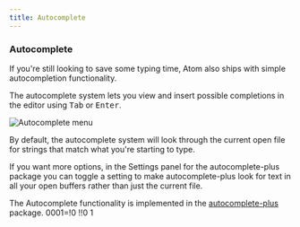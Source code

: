 ```yaml
---
title: Autocomplete
---
```

### Autocomplete

If you're still looking to save some typing time, Atom also ships with simple autocompletion functionality.

The autocomplete system lets you view and insert possible completions in the editor using <kbd class="platform-all">Tab</kbd> or <kbd class="platform-all">Enter</kbd>.

![Autocomplete menu](../../images/autocomplete.png "Autocomplete menu")

By default, the autocomplete system will look through the current open file for strings that match what you're starting to type.

If you want more options, in the Settings panel for the autocomplete-plus package you can toggle a setting to make autocomplete-plus look for text in all your open buffers rather than just the current file.

The Autocomplete functionality is implemented in the [autocomplete-plus](https://github.com/atom/autocomplete-plus) package.
0001=!0
!!0
1
